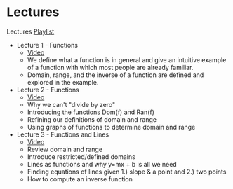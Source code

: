 # Lectures

Lectures [Playlist](https://youtube.com/playlist?list=PLxooDkHFi8M1ezIgUbNYcjiJF9nD4QJb1)

- Lecture 1 - Functions
  - [Video](https://youtu.be/2jc2kaafnM8)
  - We define what a function is in general and give an intuitive example of a function with which most people are already familiar. 
  - Domain, range, and the inverse of a function are defined and explored in the example.
- Lecture 2 - Functions
  - [Video](https://youtu.be/IGcAJ0ljjfo)
  - Why we can't "divide by zero" 
  - Introducing the functions Dom(f) and Ran(f) 
  - Refining our definitions of domain and range
  - Using graphs of functions to determine domain and range
- Lecture 3 - Functions and Lines
  - [Video](https://youtu.be/2xZCoBxb9uI)
  - Review domain and range
  - Introduce restricted/defined domains 
  - Lines as functions and why y=mx + b is all we need
  - Finding equations of lines given 1.) slope & a point and 2.) two points
  - How to compute an inverse function 




